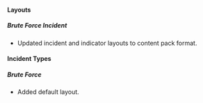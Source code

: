 
#### Layouts
##### Brute Force Incident
 - Updated incident and indicator layouts to content pack format.

#### Incident Types
##### Brute Force
 - Added default layout.
